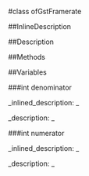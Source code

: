 #class ofGstFramerate


<!--
_visible: True_
_advanced: True_
_istemplated: False_
_extends: _
-->

##InlineDescription






##Description





##Methods



##Variables



###int denominator

<!--
_name: denominator_
_type: int_
_access: public_
_version_started: 0.9.0_
_version_deprecated: _
_summary: _
_visible: True_
_constant: False_
_advanced: False_
-->

_inlined_description: _







_description: _







<!----------------------------------------------------------------------------->

###int numerator

<!--
_name: numerator_
_type: int_
_access: public_
_version_started: 0.9.0_
_version_deprecated: _
_summary: _
_visible: True_
_constant: False_
_advanced: False_
-->

_inlined_description: _







_description: _







<!----------------------------------------------------------------------------->

